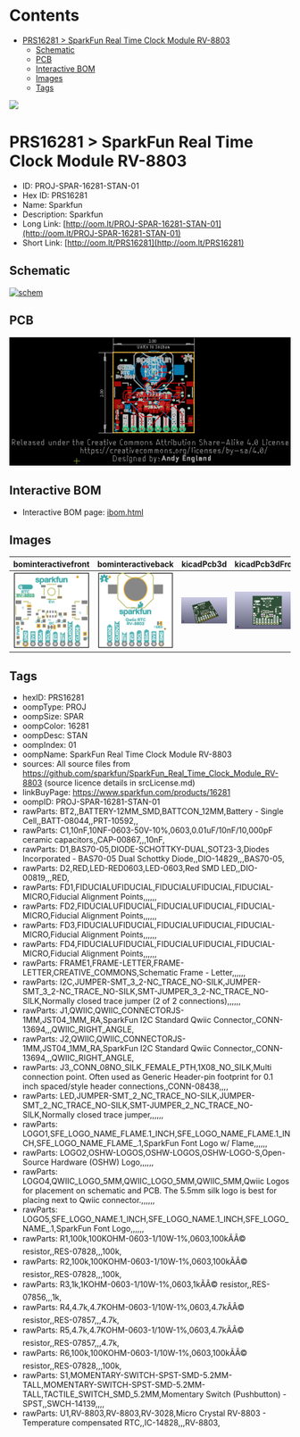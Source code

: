 



Contents
========

* [PRS16281 > SparkFun Real Time Clock Module RV-8803](#prs16281--sparkfun-real-time-clock-module-rv-8803)
	* [Schematic](#schematic)
	* [PCB](#pcb)
	* [Interactive BOM](#interactive-bom)
	* [Images](#images)
	* [Tags](#tags)
  
![][im]
# PRS16281 > SparkFun Real Time Clock Module RV-8803

- ID: PROJ-SPAR-16281-STAN-01
- Hex ID: PRS16281
- Name: Sparkfun
- Description: Sparkfun
- Long Link: [http://oom.lt/PROJ-SPAR-16281-STAN-01](http://oom.lt/PROJ-SPAR-16281-STAN-01)
- Short Link: [http://oom.lt/PRS16281](http://oom.lt/PRS16281)

## Schematic
  
[![schem](eagleSchemImage.png)](eagleSchemImage.png)
## PCB
  
[![pcb](eagleImage.png)](eagleImage.png)
## Interactive BOM

- Interactive BOM page: [ibom.html](https://htmlpreview.github.io/?https://github.com/oomlout/oomlout_OOMP_projects/blob/main/PROJ-SPAR-16281-STAN-01/kicad/bom/ibom.html)

## Images
  
  

|bominteractivefront|bominteractiveback|kicadPcb3d|kicadPcb3dFront|kicadPcb3dBack|eagleImage|eagleSchemImage|pcbdraw|pcbdrawback|
| :---: | :---: | :---: | :---: | :---: | :---: | :---: | :---: | :---: |
|[![bominteractivefront](bomFront_140.png)](bomFront.png)|[![bominteractiveback](bomBack_140.png)](bomBack.png)|[![kicadPcb3d](kicadPcb3d_140.png)](kicadPcb3d.png)|[![kicadPcb3dFront](kicadPcb3dFront_140.png)](kicadPcb3dFront.png)|[![kicadPcb3dBack](kicadPcb3dBack_140.png)](kicadPcb3dBack.png)|[![eagleImage](eagleImage_140.png)](eagleImage.png)|[![eagleSchemImage](eagleSchemImage_140.png)](eagleSchemImage.png)|[![pcbdraw](pcbdraw_140.png)](pcbdraw.png)|[![pcbdrawback](pcbdrawBack_140.png)](pcbdrawBack.png)|

## Tags

- hexID: PRS16281
- oompType: PROJ
- oompSize: SPAR
- oompColor: 16281
- oompDesc: STAN
- oompIndex: 01
- oompName: SparkFun Real Time Clock Module RV-8803
- sources: All source files from https://github.com/sparkfun/SparkFun_Real_Time_Clock_Module_RV-8803 (source licence details in srcLicense.md)
- linkBuyPage: https://www.sparkfun.com/products/16281
- oompID: PROJ-SPAR-16281-STAN-01
- rawParts: BT2,,BATTERY-12MM_SMD,BATTCON_12MM,Battery - Single Cell,,BATT-08044,,PRT-10592,,
- rawParts: C1,10nF,10NF-0603-50V-10%,0603,0.01uF/10nF/10,000pF ceramic capacitors,,CAP-00867,,,10nF,
- rawParts: D1,BAS70-05,DIODE-SCHOTTKY-DUAL,SOT23-3,Diodes Incorporated - BAS70-05 Dual Schottky Diode,,DIO-14829,,,BAS70-05,
- rawParts: D2,RED,LED-RED0603,LED-0603,Red SMD LED,,DIO-00819,,,RED,
- rawParts: FD1,FIDUCIALUFIDUCIAL,FIDUCIALUFIDUCIAL,FIDUCIAL-MICRO,Fiducial Alignment Points,,,,,,
- rawParts: FD2,FIDUCIALUFIDUCIAL,FIDUCIALUFIDUCIAL,FIDUCIAL-MICRO,Fiducial Alignment Points,,,,,,
- rawParts: FD3,FIDUCIALUFIDUCIAL,FIDUCIALUFIDUCIAL,FIDUCIAL-MICRO,Fiducial Alignment Points,,,,,,
- rawParts: FD4,FIDUCIALUFIDUCIAL,FIDUCIALUFIDUCIAL,FIDUCIAL-MICRO,Fiducial Alignment Points,,,,,,
- rawParts: FRAME1,FRAME-LETTER,FRAME-LETTER,CREATIVE_COMMONS,Schematic Frame - Letter,,,,,,
- rawParts: I2C,JUMPER-SMT_3_2-NC_TRACE_NO-SILK,JUMPER-SMT_3_2-NC_TRACE_NO-SILK,SMT-JUMPER_3_2-NC_TRACE_NO-SILK,Normally closed trace jumper (2 of 2 connections),,,,,,
- rawParts: J1,QWIIC,QWIIC_CONNECTORJS-1MM,JST04_1MM_RA,SparkFun I2C Standard Qwiic Connector,,CONN-13694,,,QWIIC_RIGHT_ANGLE,
- rawParts: J2,QWIIC,QWIIC_CONNECTORJS-1MM,JST04_1MM_RA,SparkFun I2C Standard Qwiic Connector,,CONN-13694,,,QWIIC_RIGHT_ANGLE,
- rawParts: J3,,CONN_08NO_SILK_FEMALE_PTH,1X08_NO_SILK,Multi connection point. Often used as Generic Header-pin footprint for 0.1 inch spaced/style header connections,,CONN-08438,,,,
- rawParts: LED,JUMPER-SMT_2_NC_TRACE_NO-SILK,JUMPER-SMT_2_NC_TRACE_NO-SILK,SMT-JUMPER_2_NC_TRACE_NO-SILK,Normally closed trace jumper,,,,,,
- rawParts: LOGO1,SFE_LOGO_NAME_FLAME.1_INCH,SFE_LOGO_NAME_FLAME.1_INCH,SFE_LOGO_NAME_FLAME_.1,SparkFun Font Logo w/ Flame,,,,,,
- rawParts: LOGO2,OSHW-LOGOS,OSHW-LOGOS,OSHW-LOGO-S,Open-Source Hardware (OSHW) Logo,,,,,,
- rawParts: LOGO4,QWIIC_LOGO_5MM,QWIIC_LOGO_5MM,QWIIC_5MM,Qwiic Logos for placement on schematic and PCB. The 5.5mm silk logo is best for placing next to Qwiic connector.,,,,,,
- rawParts: LOGO5,SFE_LOGO_NAME.1_INCH,SFE_LOGO_NAME.1_INCH,SFE_LOGO_NAME_.1,SparkFun Font Logo,,,,,,
- rawParts: R1,100k,100KOHM-0603-1/10W-1%,0603,100kÃÂ© resistor,,RES-07828,,,100k,
- rawParts: R2,100k,100KOHM-0603-1/10W-1%,0603,100kÃÂ© resistor,,RES-07828,,,100k,
- rawParts: R3,1k,1KOHM-0603-1/10W-1%,0603,1kÃÂ© resistor,,RES-07856,,,1k,
- rawParts: R4,4.7k,4.7KOHM-0603-1/10W-1%,0603,4.7kÃÂ© resistor,,RES-07857,,,4.7k,
- rawParts: R5,4.7k,4.7KOHM-0603-1/10W-1%,0603,4.7kÃÂ© resistor,,RES-07857,,,4.7k,
- rawParts: R6,100k,100KOHM-0603-1/10W-1%,0603,100kÃÂ© resistor,,RES-07828,,,100k,
- rawParts: S1,MOMENTARY-SWITCH-SPST-SMD-5.2MM-TALL,MOMENTARY-SWITCH-SPST-SMD-5.2MM-TALL,TACTILE_SWITCH_SMD_5.2MM,Momentary Switch (Pushbutton) - SPST,,SWCH-14139,,,,
- rawParts: U1,RV-8803,RV-8803,RV-3028,Micro Crystal RV-8803 - Temperature compensated RTC,,IC-14828,,,RV-8803,



[im]: kicadPcb3d_450.png

